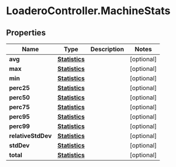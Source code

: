 # LoaderoController.MachineStats

## Properties
Name | Type | Description | Notes
------------ | ------------- | ------------- | -------------
**avg** | [**Statistics**](Statistics.md) |  | [optional] 
**max** | [**Statistics**](Statistics.md) |  | [optional] 
**min** | [**Statistics**](Statistics.md) |  | [optional] 
**perc25** | [**Statistics**](Statistics.md) |  | [optional] 
**perc50** | [**Statistics**](Statistics.md) |  | [optional] 
**perc75** | [**Statistics**](Statistics.md) |  | [optional] 
**perc95** | [**Statistics**](Statistics.md) |  | [optional] 
**perc99** | [**Statistics**](Statistics.md) |  | [optional] 
**relativeStdDev** | [**Statistics**](Statistics.md) |  | [optional] 
**stdDev** | [**Statistics**](Statistics.md) |  | [optional] 
**total** | [**Statistics**](Statistics.md) |  | [optional] 
